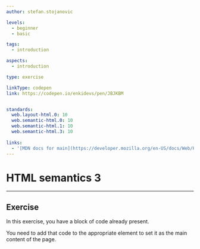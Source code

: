 ```yaml
---
author: stefan.stojanovic

levels:
  - beginner
  - basic

tags:
  - introduction

aspects:
  - introduction

type: exercise

linkType: codepen
link: https://codepen.io/enkidevs/pen/JBJKBM


standards:
  web.layout-html.0: 10
  web.semantic-html.0: 10
  web.semantic-html.1: 10
  web.semantic-html.3: 10
  
links:
  - '[MDN docs for main](https://developer.mozilla.org/en-US/docs/Web/HTML/Element/main){website}'
---
```

# HTML semantics 3
---

## Exercise
In this exercise, you have a block of code already present. 

You need to add that code to the appropriate element to set it as the main content of the page.

